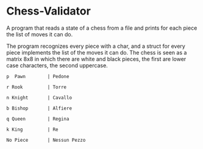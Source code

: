 # Chess-Validator
A program that reads a state of a chess from a file and prints for each piece the list of moves it can do.

The program recognizes every piece with a char, and a struct for every piece implements the list of the moves it can do.
The chess is seen as a matrix 8x8 in which there are white and black pieces, the first are lower case characters, the second uppercase.

    p  Pawn        | Pedone

    r Rook         | Torre

    n Knight       | Cavallo

    b Bishop       | Alfiere

    q Queen        | Regina

    k King         | Re

    No Piece       | Nessun Pezzo
